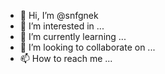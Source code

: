 - 👋 Hi, I’m @snfgnek
- 👀 I’m interested in ...
- 🌱 I’m currently learning ...
- 💞️ I’m looking to collaborate on ...
- 📫 How to reach me ...

<!---
snfgnek/snfgnek is a ✨ special ✨ repository because its `README.md` (this file) appears on your GitHub profile.
You can click the Preview link to take a look at your changes.
--->
